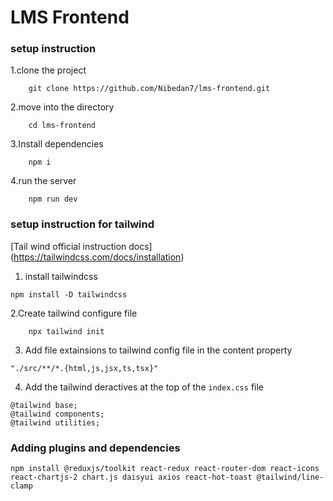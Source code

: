 # LMS Frontend

### setup instruction

1.clone the project
```
    git clone https://github.com/Nibedan7/lms-frontend.git
```

2.move into the directory
```
    cd lms-frontend
```

3.Install dependencies
```
    npm i
```

4.run the server
```
    npm run dev
```

### setup instruction for tailwind

[Tail wind official instruction docs] (https://tailwindcss.com/docs/installation)

1. install tailwindcss

```
npm install -D tailwindcss
```
2.Create tailwind configure file

```
    npx tailwind init 
```

3. Add file extainsions to tailwind config file in the content property
```
"./src/**/*.{html,js,jsx,ts,tsx}"
```

4. Add the tailwind deractives at the top of the `index.css` file
```
@tailwind base;
@tailwind components;
@tailwind utilities;
```

### Adding plugins and dependencies

```
npm install @reduxjs/toolkit react-redux react-router-dom react-icons react-chartjs-2 chart.js daisyui axios react-hot-toast @tailwind/line-clamp
```